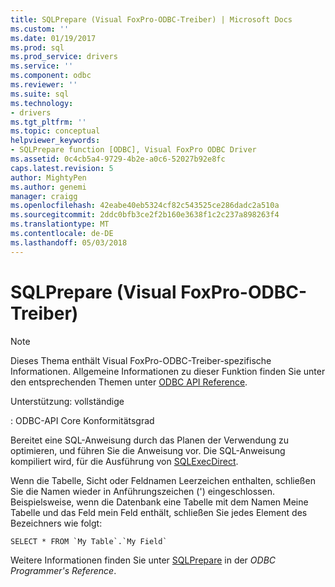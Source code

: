 ```yaml
---
title: SQLPrepare (Visual FoxPro-ODBC-Treiber) | Microsoft Docs
ms.custom: ''
ms.date: 01/19/2017
ms.prod: sql
ms.prod_service: drivers
ms.service: ''
ms.component: odbc
ms.reviewer: ''
ms.suite: sql
ms.technology:
- drivers
ms.tgt_pltfrm: ''
ms.topic: conceptual
helpviewer_keywords:
- SQLPrepare function [ODBC], Visual FoxPro ODBC Driver
ms.assetid: 0c4cb5a4-9729-4b2e-a0c6-52027b92e8fc
caps.latest.revision: 5
author: MightyPen
ms.author: genemi
manager: craigg
ms.openlocfilehash: 42eabe40eb5324cf82c543525ce286dadc2a510a
ms.sourcegitcommit: 2ddc0bfb3ce2f2b160e3638f1c2c237a898263f4
ms.translationtype: MT
ms.contentlocale: de-DE
ms.lasthandoff: 05/03/2018
---
```

# <a name="sqlprepare-visual-foxpro-odbc-driver"></a>SQLPrepare (Visual FoxPro-ODBC-Treiber)
> [!NOTE]  
>  Dieses Thema enthält Visual FoxPro-ODBC-Treiber-spezifische Informationen. Allgemeine Informationen zu dieser Funktion finden Sie unter den entsprechenden Themen unter [ODBC API Reference](../../odbc/reference/syntax/odbc-api-reference.md).  
  
 Unterstützung: vollständige  
  
 : ODBC-API Core Konformitätsgrad  
  
 Bereitet eine SQL-Anweisung durch das Planen der Verwendung zu optimieren, und führen Sie die Anweisung vor. Die SQL-Anweisung kompiliert wird, für die Ausführung von [SQLExecDirect](../../odbc/microsoft/sqlexecdirect-visual-foxpro-odbc-driver.md).  
  
 Wenn die Tabelle, Sicht oder Feldnamen Leerzeichen enthalten, schließen Sie die Namen wieder in Anführungszeichen (') eingeschlossen. Beispielsweise, wenn die Datenbank eine Tabelle mit dem Namen Meine Tabelle und das Feld mein Feld enthält, schließen Sie jedes Element des Bezeichners wie folgt:  
  
```  
SELECT * FROM `My Table`.`My Field`  
```  
  
 Weitere Informationen finden Sie unter [SQLPrepare](../../odbc/reference/syntax/sqlprepare-function.md) in der *ODBC Programmer's Reference*.
